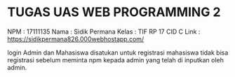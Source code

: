 # TUGAS UAS WEB PROGRAMMING 2
NPM 	: 17111135
Nama	: Sidik Permana
Kelas : TIF RP 17 CID C
Link	: https://sidikpermana826.000webhostapp.com/

login Admin dan Mahasiswa disatukan untuk
registrasi mahasiswa tidak bisa registrasi sebelum meminta npm kepada admin yang telah di inputkan oleh admin.
